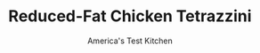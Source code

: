 ---
layout: ../../layouts/MarkdownPostLayout.astro
title: Reduced-Fat Chicken Tetrazzini
author: America's Test Kitchen
pubDate: 2023-03-15
description: "Cheese, butter, heavy cream...This hundred-year-old recipe cried out for an overhaul that actually tasted good."
image_url: https://res.cloudinary.com/hksqkdlah/image/upload/ar_1:1,c_fill,dpr_2.0,f_auto,fl_lossy.progressive.strip_profile,g_faces:auto,q_auto:low,w_344/9626_sfs-chickentetrazini-21
tags: ["Main Courses","Pasta","Chicken","Light"]
calories: 2024
protein: 24
carbohydrates: 31
fats: 
fiber: 2
ingredients: ["12 ounces, boneless, skinless chicken breasts, trimmed of all visible fat and cut into 3/4-inch pieces","2 tablespoons, soy sauce","1 slice, hearty white sandwich bread, torn into quarters","7 tablespoons, grated Parmesan cheese","2 1/4 teaspoons, salt","3/4 teaspoon, pepper","5 ounces, spaghetti, broken in half","2 tablespoons, all-purpose flour","1 tablespoon, unsalted butter","8 ounces, white or cremini mushrooms, trimmed and sliced thin","1 , onion, chopped fine","1 cup, frozen peas","1 cup, low-sodium chicken broth","2 tablespoons, dry sherry","3 ounces Neufchatel, cream cheese"]
serves: 6
time: "1¾ hours"
instructions: ["Combine chicken and soy sauce in zipper-lock bag and refrigerate for 30 minutes to 1 hour. Pulse bread, 2 tablespoons Parmesan, 1/4 teaspoon salt, and 1/4 teaspoon pepper in food processor until finely ground, 8 to 10 pulses.","Meanwhile, adjust oven rack to upper-middle position and heat oven to 400 degrees. Bring 2 quarts water to boil in large saucepan. Add pasta and 1 1/2 teaspoons salt and cook, stirring often, until just al dente. Reserve 1/2 cup cooking water, then drain pasta and return it to saucepan. Toast flour in 12-inch skillet over medium heat, stirring constantly, until just beginning to brown, about 5 minutes. Whisk flour into reserved cooking water; set aside.","Melt butter in now-empty skillet over medium-high heat. Add mushrooms, onion, remaining 1/2 teaspoon salt, and remaining 1/2 teaspoon pepper and cook until browned, 6 to 8 minutes. Stir in peas and add mixture to saucepan with pasta.","Add broth and sherry to now-empty skillet, scraping up browned bits. Stir in reserved flour mixture, cream cheese, and remaining 5 tablespoons Parmesan and bring to boil, whisking until smooth. Add chicken and simmer until exterior of chicken is opaque, about 1 minute. Add chicken mixture to pasta mixture and toss until combined. Scrape into 8-inch-square baking dish and top with bread crumb mixture. Bake until golden brown, 12 to 14 minutes. Let cool on wire rack for 10 minutes. Serve."]
nutrition: ["584 mg Potassium","357 mg Phosphorus","179 mg Calcium","1 mg Iron","53 mg Magnesium","585 mg Sodium","1 mg Zinc","12 g Fat","8 mg Niacin (B3)","3 g Monounsaturated","5 mg Vitamin C","69 mg Cholesterol","6 g Saturated","2 g Fiber","4 µg Folic acid","41 µg Folate (food)","4 g Sugars","8 µg Vitamin K","174 g Water","31 g Carbs","50 µg Folate equivalent (total)","24 g Protein","117 µg Vitamin A","337 kcal Energy","2024 calories"]
notes: "You can substitute 2 cups of cooked chopped turkey for the chicken, omitting the marinade and the simmer in step 4."
---
